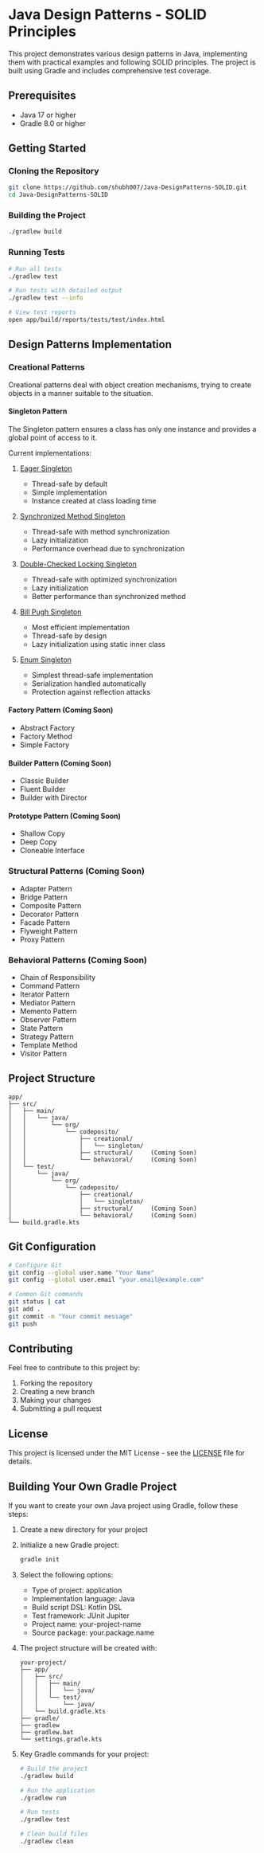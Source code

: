 # Java Design Patterns - SOLID Principles

This project demonstrates various design patterns in Java, implementing them with practical examples and following SOLID principles. The project is built using Gradle and includes comprehensive test coverage.

## Prerequisites

- Java 17 or higher
- Gradle 8.0 or higher

## Getting Started

### Cloning the Repository

```bash
git clone https://github.com/shubh007/Java-DesignPatterns-SOLID.git
cd Java-DesignPatterns-SOLID
```

### Building the Project

```bash
./gradlew build
```

### Running Tests

```bash
# Run all tests
./gradlew test

# Run tests with detailed output
./gradlew test --info

# View test reports
open app/build/reports/tests/test/index.html
```

## Design Patterns Implementation

### Creational Patterns

Creational patterns deal with object creation mechanisms, trying to create objects in a manner suitable to the situation.

#### Singleton Pattern
The Singleton pattern ensures a class has only one instance and provides a global point of access to it.

Current implementations:

1. [Eager Singleton](app/src/main/java/org/codeposito/creational/singleton/EagerSingleton.java)
   - Thread-safe by default
   - Simple implementation
   - Instance created at class loading time

2. [Synchronized Method Singleton](app/src/main/java/org/codeposito/creational/singleton/SynchronizedMethodSingleton.java)
   - Thread-safe with method synchronization
   - Lazy initialization
   - Performance overhead due to synchronization

3. [Double-Checked Locking Singleton](app/src/main/java/org/codeposito/creational/singleton/DCLSingleton.java)
   - Thread-safe with optimized synchronization
   - Lazy initialization
   - Better performance than synchronized method

4. [Bill Pugh Singleton](app/src/main/java/org/codeposito/creational/singleton/BillPughSingleton.java)
   - Most efficient implementation
   - Thread-safe by design
   - Lazy initialization using static inner class

5. [Enum Singleton](app/src/main/java/org/codeposito/creational/singleton/EnumSingleton.java)
   - Simplest thread-safe implementation
   - Serialization handled automatically
   - Protection against reflection attacks

#### Factory Pattern (Coming Soon)
- Abstract Factory
- Factory Method
- Simple Factory

#### Builder Pattern (Coming Soon)
- Classic Builder
- Fluent Builder
- Builder with Director

#### Prototype Pattern (Coming Soon)
- Shallow Copy
- Deep Copy
- Cloneable Interface

### Structural Patterns (Coming Soon)
- Adapter Pattern
- Bridge Pattern
- Composite Pattern
- Decorator Pattern
- Facade Pattern
- Flyweight Pattern
- Proxy Pattern

### Behavioral Patterns (Coming Soon)
- Chain of Responsibility
- Command Pattern
- Iterator Pattern
- Mediator Pattern
- Memento Pattern
- Observer Pattern
- State Pattern
- Strategy Pattern
- Template Method
- Visitor Pattern

## Project Structure

```
app/
├── src/
│   ├── main/
│   │   └── java/
│   │       └── org/
│   │           └── codeposito/
│   │               ├── creational/
│   │               │   └── singleton/
│   │               ├── structural/     (Coming Soon)
│   │               └── behavioral/     (Coming Soon)
│   └── test/
│       └── java/
│           └── org/
│               └── codeposito/
│                   ├── creational/
│                   │   └── singleton/
│                   ├── structural/     (Coming Soon)
│                   └── behavioral/     (Coming Soon)
└── build.gradle.kts
```

## Git Configuration

```bash
# Configure Git
git config --global user.name "Your Name"
git config --global user.email "your.email@example.com"

# Common Git commands
git status | cat
git add .
git commit -m "Your commit message"
git push
```

## Contributing

Feel free to contribute to this project by:
1. Forking the repository
2. Creating a new branch
3. Making your changes
4. Submitting a pull request

## License

This project is licensed under the MIT License - see the [LICENSE](LICENSE) file for details.

## Building Your Own Gradle Project

If you want to create your own Java project using Gradle, follow these steps:

1. Create a new directory for your project
2. Initialize a new Gradle project:
   ```bash
   gradle init
   ```
3. Select the following options:
   - Type of project: application
   - Implementation language: Java
   - Build script DSL: Kotlin DSL
   - Test framework: JUnit Jupiter
   - Project name: your-project-name
   - Source package: your.package.name

4. The project structure will be created with:
   ```
   your-project/
   ├── app/
   │   ├── src/
   │   │   ├── main/
   │   │   │   └── java/
   │   │   └── test/
   │   │       └── java/
   │   └── build.gradle.kts
   ├── gradle/
   ├── gradlew
   ├── gradlew.bat
   └── settings.gradle.kts
   ```

5. Key Gradle commands for your project:
   ```bash
   # Build the project
   ./gradlew build

   # Run the application
   ./gradlew run

   # Run tests
   ./gradlew test

   # Clean build files
   ./gradlew clean
   ```